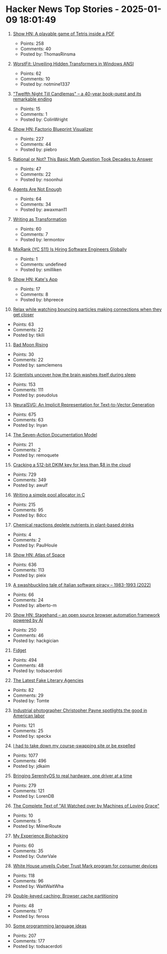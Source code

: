 # Hacker News Top Stories - 2025-01-09 18:01:49

1. [Show HN: A playable game of Tetris inside a PDF](https://th0mas.nl/downloads/pdftris.pdf)
   - Points: 258
   - Comments: 40
   - Posted by: ThomasRinsma

2. [WorstFit: Unveiling Hidden Transformers in Windows ANSI](https://blog.orange.tw/posts/2025-01-worstfit-unveiling-hidden-transformers-in-windows-ansi/)
   - Points: 62
   - Comments: 10
   - Posted by: notmine1337

3. ["Twelfth Night Till Candlemas" – a 40-year book-quest and its remarkable ending](https://davidallengreen.com/2024/12/twelfth-night-till-candlemas-the-story-of-a-forty-year-book-quest-and-of-its-remarkable-ending/)
   - Points: 15
   - Comments: 1
   - Posted by: ColinWright

4. [Show HN: Factorio Blueprint Visualizer](https://github.com/piebro/factorio-blueprint-visualizer)
   - Points: 227
   - Comments: 44
   - Posted by: piebro

5. [Rational or Not? This Basic Math Question Took Decades to Answer](https://www.quantamagazine.org/rational-or-not-this-basic-math-question-took-decades-to-answer-20250108/)
   - Points: 47
   - Comments: 22
   - Posted by: nsoonhui

6. [Agents Are Not Enough](https://www.arxiv.org/pdf/2412.16241)
   - Points: 64
   - Comments: 34
   - Posted by: awaxman11

7. [Writing as Transformation](https://www.newyorker.com/culture/the-weekend-essay/writing-as-transformation-louise-gluck)
   - Points: 60
   - Comments: 7
   - Posted by: lermontov

8. [MixRank (YC S11) Is Hiring Software Engineers Globally](undefined)
   - Points: 1
   - Comments: undefined
   - Posted by: smilliken

9. [Show HN: Kate's App](https://katesapp.org/hn)
   - Points: 17
   - Comments: 8
   - Posted by: bhpreece

10. [Relax while watching bouncing particles making connections when they get closer](https://tiki.li/apps/particles.html?v=2501a)
   - Points: 63
   - Comments: 22
   - Posted by: tikili

11. [Bad Moon Rising](https://archaeology.org/issues/january-february-2025/digs-discoveries/bad-moon-rising/)
   - Points: 30
   - Comments: 22
   - Posted by: samclemens

12. [Scientists uncover how the brain washes itself during sleep](https://www.science.org/content/article/scientists-uncover-how-brain-washes-itself-during-sleep)
   - Points: 153
   - Comments: 111
   - Posted by: pseudolus

13. [NeuralSVG: An Implicit Representation for Text-to-Vector Generation](https://sagipolaczek.github.io/NeuralSVG/)
   - Points: 675
   - Comments: 63
   - Posted by: lnyan

14. [The Seven-Action Documentation Model](https://passo.uno/seven-action-model/)
   - Points: 21
   - Comments: 2
   - Posted by: remoquete

15. [Cracking a 512-bit DKIM key for less than $8 in the cloud](https://dmarcchecker.app/articles/crack-512-bit-dkim-rsa-key)
   - Points: 729
   - Comments: 349
   - Posted by: awulf

16. [Writing a simple pool allocator in C](https://8dcc.github.io/programming/pool-allocator.html)
   - Points: 215
   - Comments: 95
   - Posted by: 8dcc

17. [Chemical reactions deplete nutrients in plant-based drinks](https://phys.org/news/2024-12-chemical-reactions-deplete-nutrients-based.html)
   - Points: 4
   - Comments: 2
   - Posted by: PaulHoule

18. [Show HN: Atlas of Space](https://atlasof.space/)
   - Points: 636
   - Comments: 113
   - Posted by: pieix

19. [A swashbuckling tale of Italian software piracy – 1983-1993 (2022)](https://genesistemple.com/a-swashbuckling-tale-of-italian-software-piracy-1983-1993)
   - Points: 66
   - Comments: 24
   - Posted by: alberto-m

20. [Show HN: Stagehand – an open source browser automation framework powered by AI](https://github.com/browserbase/stagehand)
   - Points: 250
   - Comments: 46
   - Posted by: hackgician

21. [Fidget](https://www.mattkeeter.com/projects/fidget/)
   - Points: 494
   - Comments: 48
   - Posted by: todsacerdoti

22. [The Latest Fake Literary Agencies](https://writerbeware.blog/2024/08/16/the-latest-fake-literary-agencies/)
   - Points: 82
   - Comments: 29
   - Posted by: Tomte

23. [Industrial photographer Christopher Payne spotlights the good in American labor](https://www.scopeofwork.net/the-honorable-parts/)
   - Points: 121
   - Comments: 25
   - Posted by: speckx

24. [I had to take down my course-swapping site or be expelled](https://www.linkedin.com/posts/jdkaim_github-jdkaimhuskyswap-huskyswap-project-activity-7282609173316415488-1jdb)
   - Points: 1077
   - Comments: 496
   - Posted by: jdkaim

25. [Bringing SerenityOS to real hardware, one driver at a time](https://sdomi.pl/weblog/23-serenityos-realhw/)
   - Points: 279
   - Comments: 121
   - Posted by: LorenDB

26. [The Complete Text of "All Watched over by Machines of Loving Grace"](https://blog.jgc.org/2024/12/the-complete-text-of-all-watched-over.html)
   - Points: 10
   - Comments: 5
   - Posted by: MilnerRoute

27. [My Experience Biohacking](https://vale.rocks/posts/my-experience-biohacking)
   - Points: 60
   - Comments: 35
   - Posted by: OuterVale

28. [White House unveils Cyber Trust Mark program for consumer devices](https://www.nextgov.com/cybersecurity/2025/01/white-house-unveils-cyber-trust-mark-program-consumer-devices/401991/)
   - Points: 118
   - Comments: 96
   - Posted by: WaitWaitWha

29. [Double-keyed caching: Browser cache partitioning](https://addyosmani.com/blog/double-keyed-caching/)
   - Points: 48
   - Comments: 17
   - Posted by: feross

30. [Some programming language ideas](https://jerf.org/iri/post/2025/programming_language_ideas/)
   - Points: 207
   - Comments: 177
   - Posted by: todsacerdoti

